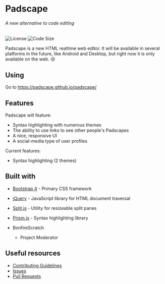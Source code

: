 # Padscape
###### A new alternative to code editing

![License](https://img.shields.io/github/license/padscape/padscape)
![Code Size](https://img.shields.io/github/languages/code-size/padscape/padscape)

Padscape is a new HTML realtime web editor. It will be available in several platforms in the future, like Android and Desktop, but right now it is only available on the web. :cry:

## Using
Go to https://padscape.github.io/padscape/

## Features
Padscape will feature:
- Syntax highlighting with numerous themes
- The ability to use links to see other people's Padscapes
- A nice, responsive UI
- A social-media type of user profiles

Current features:
- Syntax highlighting (2 themes)

## Built with
- [Bootstrap 4](https://getbootstrap.com/) - Primary CSS framework
- [jQuery](https://jquery.com/) - JavaScript library for HTML document traversal
- [Split.js](https://split.js.org/) - Utility for resizeable split panes
- [Prism.js](https://prismjs.com/) - Syntax highlighting library

- BonfireScratch
  - Project Moderator

## Useful resources
- [Contributing Guidelines](https://github.com/padscape/padscape/blob/master/CONTRIBUTING.md)
- [Issues](https://github.com/padscape/padscape/issues)
- [Pull Requests](https://github.com/padscape/padscape/pulls)
